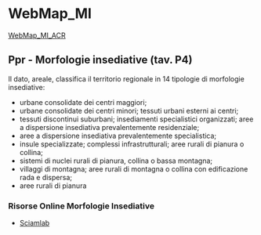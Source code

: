 # WebMap_MI
[WebMap_MI_ACR](https://ivn951.github.io/WebMap_MI)

## Ppr - Morfologie insediative (tav. P4)

Il dato, areale, classifica il territorio regionale in 14 tipologie di morfologie insediative: 
- urbane consolidate dei centri maggiori; 
- urbane consolidate dei centri minori; tessuti urbani esterni ai centri; 
- tessuti discontinui suburbani; insediamenti specialistici organizzati; aree a dispersione insediativa prevalentemente residenziale; 
- aree a dispersione insediativa prevalentemente specialistica; 
- insule specializzate; complessi infrastrutturali; aree rurali di pianura o collina; 
- sistemi di nuclei rurali di pianura, collina o bassa montagna; 
- villaggi di montagna; aree rurali di montagna o collina con edificazione rada e dispersa; 
- aree rurali di pianura

### Risorse Online Morfologie Insediative

- [Sciamlab](https://sciamlab.com/opendatahub/dataset/r_piemon_www-geoportale-piemonte-it-r_piemon-c2274868-163d-4a16-a96f-87ea49718314)

